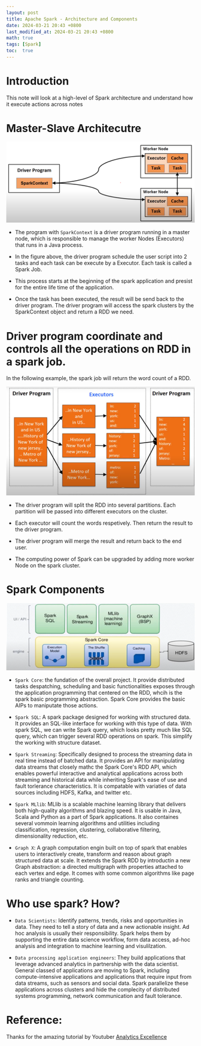 ```yaml
---
layout: post
title: Apache Spark - Architecture and Components
date: 2024-03-21 20:43 +0800
last_modified_at: 2024-03-21 20:43 +0800
math: true
tags: [Spark]
toc:  true
---
```


# Introduction
This note will look at a high-level of Spark architecture and understand how it execute actions across notes

# Master-Slave Architecutre

![image](/assets/post_img/2024-3-22-Apache-Spark-Architecture/master-slave.png)

- The program with `SparkContext` is a driver program running in a master node, which is responsible to manage the worker Nodes (Executors) that runs in a Java process. 

- In the figure above, the driver program schedule the user script into 2 tasks and each task can be execute by a Executor. Each task is called a Spark Job. 

- This process starts at the beginning of the spark application and presist for the entire life time of the application.

- Once the task has been executed, the result will be send back to the driver program. The driver program will access the spark clusters by the SparkContext object and return a RDD we need.

# Driver program coordinate and controls all the operations on RDD in a spark job.

In the following example, the spark job will return the word count of a RDD.

![image](/assets/post_img/2024-3-22-Apache-Spark-Architecture/driver_program.png)

- The driver program will split the RDD into several partitions. Each partition will be passed into different executors on the cluster. 

- Each executor will count the words respetively. Then return the result to the driver program.

- The driver program will merge the result and return back to the end user.

- The computing power of Spark can be upgraded by adding more worker Node on the spark cluster.

# Spark Components

![img](/assets/post_img/2024-3-22-Apache-Spark-Architecture/components.png)

- `Spark Core`: the fundation of the overall project. It provide distributed tasks despatching, scheduling and basic functionalities exposes through the application programming that centered on the RDD, whcih is the spark basic programming abstraction. Spark Core provides the basic AIPs to maniputate those actions.

- `Spark SQL`: A spark package designed for working with structured data. It provides an SQL-like interface for working with this type of data. With spark SQL, we can write Spark query, which looks pretty much like SQL query, which can trigger several RDD operations on spark. This simplify the working with structure dataset.

- `Spark Streaming`: Specifically designed to process the streaming data in real time instead of batched data. It provides an API for manipulating data streams that closely mathc the Spark Core's RDD API, which enables powerful interactive and analytical applications across both streaming and historical data while inheriting Spark's ease of use and fault torlerance characteristics. It is compatable with variaties of data sources including HDFS, Kafka, and twitter etc.

- `Spark MLlib`: MLlib is a scalable machine learning library that delivers both high-quality algorithms and blazing speed. It is usable in Java, Scala and Python as a part of Spark applications. It also containes several vommoin learning algorithms and utilities including classification, regression, clustering, collaborative filtering, dimensionality reduction, etc.

- `Graph X`: A graph computation engin built on top of spark that enables users to interactively create, transform and reason about graph structured data at scale. It extends the Spark RDD by introductin a new Graph abstraction: a directed multigraph with properties attached to each vertex and edge. It comes with some common algorithms like page ranks and triangle counting.

# Who use spark? How?

- `Data Scientists`: Identify patterns, trends, risks and opportunities in data. They need to tell a story of data and a new actionable insight. Ad hoc analysis is usually their responsibility. Spark helps them by supporting the entire data science workflow, form data access, ad-hoc analysis and integration to machine learning and visulilzation.

- `Data processing application engineers`: They build applications that leverage advanced analytics in partnership with the data scientist. General classed of applications are moving to Spark, including compute-intensive applications and applications that require input from data streams, such as sensors and social data. Spark parallelize these applications across clusters and hide the complecity of distributed systems programming, network communication and fault tolerance.

# Reference:

Thanks for the amazing tutorial by Youtuber [Analytics Excellence](https://www.youtube.com/watch?v=W__Jk83gOyo&list=PL0hSJrxggIQr6wA8buIn1Yxu810ugGed-&index=18)